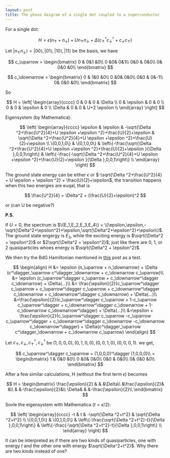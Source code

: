 ```yaml
---
layout: post
title: The phase daigram of a single dot coupled to a superconductor
---
```

For a single dot:

$$
H = \epsilon (n_\uparrow + n_\downarrow) + U n_\uparrow n_\downarrow + \Delta (c^\dagger_\uparrow c^\dagger_\downarrow + c_\downarrow c_\uparrow)
$$

Let $\left|n_\uparrow n_\downarrow\right> = \left|00\right>,\left|01\right>,\left|10\right>,\left|11\right>$ be the basis, we have

$$
c_\uparrow = \begin{bmatrix}
0 & 0&1 &0\\
0 &0& 0&1\\
0&0 & 0&0\\
0& 0&0 &0\\
\end{bmatrix}
$$

$$
c_\downarrow = \begin{bmatrix}
0 & 1&0 &0\\
0 &0& 0&0\\
0&0 & 0&-1\\
0& 0&0 &0\\
\end{bmatrix}
$$

So

$$
H = \left[
\begin{array}{cccc}
 0 & 0 & 0 & \Delta  \\
 0 & \epsilon  & 0 & 0 \\
 0 & 0 & \epsilon  & 0 \\
 \Delta  & 0 & 0 & U+2 \epsilon  \\
\end{array}
\right]
$$

Eigensystem (by Mathematica):

$$
\left(
\begin{array}{cccc}
 \epsilon  & \epsilon  & -\sqrt{\Delta ^2+\frac{U^2}{4}+U \epsilon +\epsilon ^2}+\frac{U}{2}+\epsilon  & \sqrt{\Delta ^2+\frac{U^2}{4}+U \epsilon +\epsilon ^2}+\frac{U}{2}+\epsilon  \\
 \{0,0,1,0\} & \{0,1,0,0\} & \left\{-\frac{\sqrt{\Delta ^2+\frac{U^2}{4}+U \epsilon +\epsilon ^2}+\frac{U}{2}+\epsilon }{\Delta },0,0,1\right\} & \left\{-\frac{-\sqrt{\Delta ^2+\frac{U^2}{4}+U \epsilon +\epsilon ^2}+\frac{U}{2}+\epsilon }{\Delta },0,0,1\right\} \\
\end{array}
\right)
$$

The ground state energy can be either $\epsilon$ or $-\sqrt{\Delta ^2+\frac{U^2}{4} + U \epsilon + \epsilon ^2} + \frac{U}{2}+\epsilon$, the transition happens when this two energies are euqal, that is

$$
\frac{U^2}{4} = \Delta^2 + (\frac{U}{2}+\epsilon)^2
$$

or (can U be negative?)

**P.S.**

If $U = 0$, the spectrum is $\{E_1,E_2,E_3,E_4\} = \{\epsilon,\epsilon,-\sqrt{\Delta^2+\epsilon^2}+\epsilon,\sqrt{\Delta^2+\epsilon^2}+\epsilon\}$. The ground state engergy is $E_3$, while the exciting energy is $\sqrt{\Delta^2 + \epsilon^2}$ or $2\sqrt{\Delta^2 + \epsilon^2}$, just like there are 0, 1, or 2 quasiparticles whoes energy is $\sqrt{\Delta^2 + \epsilon^2}$.


We then try the BdG Hamiltonian mentioned in [this](2019/05/11/something-about-particle-hole-symmetry.html) post as a test.

$$
\begin{align}
H &= \epsilon (n_\uparrow + n_\downarrow) + \Delta (c^\dagger_\uparrow c^\dagger_\downarrow + c_\downarrow c_\uparrow)\\
&= \epsilon (c_\uparrow^\dagger c_\uparrow + c_\downarrow^\dagger c_\downarrow) + \Delta(...)\\
&= \frac{\epsilon}{2}(c_\uparrow^\dagger c_\uparrow + c_\uparrow^\dagger c_\uparrow + c_\downarrow^\dagger c_\downarrow + c_\downarrow^\dagger c_\downarrow) + \Delta(...)\\
&=\frac{\epsilon}{2}(c_\uparrow^\dagger c_\uparrow + 1-c_\uparrow c_\uparrow^\dagger + c_\downarrow^\dagger c_\downarrow + 1-c_\downarrow c_\downarrow^\dagger) + \Delta(...)\\
&=\epsilon + \frac{\epsilon}{2}(c_\uparrow^\dagger c_\uparrow -c_\uparrow c_\uparrow^\dagger + c_\downarrow^\dagger c_\downarrow -c_\downarrow c_\downarrow^\dagger) + \Delta(c^\dagger_\uparrow c^\dagger_\downarrow + c_\downarrow c_\uparrow)
\end{align} 
$$

Let $c_\uparrow,c_\downarrow,c_\uparrow^\dagger,c_\downarrow^\dagger$ be $(1,0,0,0),(0,1,0,0),(0,0,1,0),(0,0,0,1)$. we get,

$$
c_\uparrow^\dagger c_\uparrow = (1,0,0,0)^\dagger (1,0,0,0)\\
= \begin{bmatrix}
1 & 0&0 &0\\
0 &0& 0&0\\
0&0 & 0&0\\
0& 0&0 &0\\
\end{bmatrix}
$$

After a few similar calculations, H (without the first term $\epsilon$) becomes

$$
H = \begin{bmatrix}
\frac{\epsilon}{2} & & &\Delta\\
 &\frac{\epsilon}{2}& &\\
& &-\frac{\epsilon}{2}&\\
\Delta& & &-\frac{\epsilon}{2}\\
\end{bmatrix}
$$

Sovle the eigensystem with Mathematica ($t = \epsilon/2$):

$$
\left(
\begin{array}{cccc}
 -t & t & -\sqrt{\Delta ^2+t^2} & \sqrt{\Delta ^2+t^2} \\
 \{0,0,1,0\} & \{0,1,0,0\} & \left\{-\frac{\sqrt{\Delta ^2+t^2}-t}{\Delta },0,0,1\right\} & \left\{-\frac{-\sqrt{\Delta ^2+t^2}-t}{\Delta },0,0,1\right\} \\
\end{array}
\right)
$$

It can be interpreted as if there are two kinds of quasiparticles, one with energy $t$ and the other one with energy $\sqrt{\Delta^2+t^2}$. Why there are two kinds instead of one?
